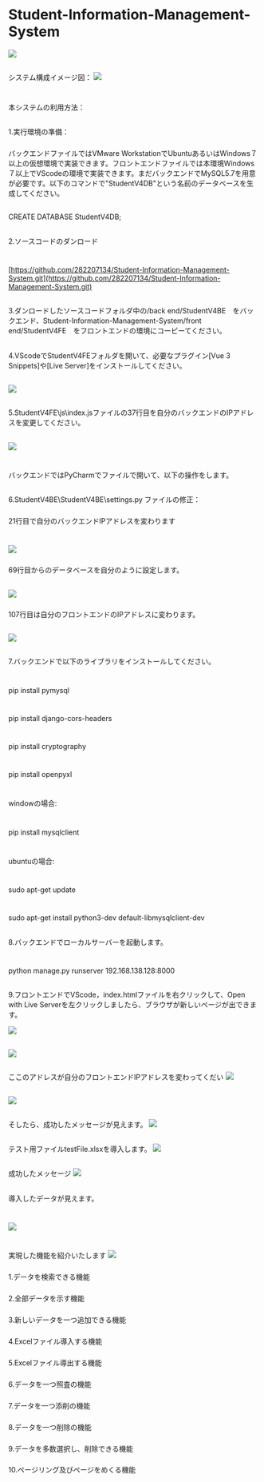 # Student-Information-Management-System
![](0.png)
##
システム構成イメージ図：
![](imejizu.png)
#
本システムの利用方法：
##
1.実行環境の準備：
###
バックエンドファイルではVMware WorkstationでUbuntuあるいはWindows７以上の仮想環境で実装できます。フロントエンドファイルでは本環境Windows７以上でVScodeの環境で実装できます。まだバックエンドでMySQL5.7を用意が必要です。以下のコマンドで"StudentV4DB"という名前のデータベースを生成してください。
##
###
CREATE DATABASE StudentV4DB;
##
2.ソースコードのダンロード
#
[https://github.com/282207134/Student-Information-Management-System.git](https://github.com/282207134/Student-Information-Management-System.git)
##
##
3.ダンロードしたソースコードフォルダ中の/back end/StudentV4BE　をバックエンド、Student-Information-Management-System/front end/StudentV4FE　をフロントエンドの環境にコーピーてください。
##
4.VScodeでStudentV4FEフォルダを開いて、必要なプラグイン[Vue 3 Snippets]や[Live Server]をインストールしてください。
##

![](tuuru.png)
##
5.StudentV4FE\js\index.jsファイルの37行目を自分のバックエンドのIPアドレスを変更してください。
##
![](1.png)
##
#
バックエンドではPyCharmでファイルで開いて、以下の操作をします。
##
6.StudentV4BE\StudentV4BE\settings.py ファイルの修正：
###
21行目で自分のバックエンドIPアドレスを変わります
#
![](2.png)
###
69行目からのデータベースを自分のように設定します。
##
![](3.png)

###
107行目は自分のフロントエンドのIPアドレスに変わります。
##
![](4.png)
##
7.バックエンドで以下のライブラリをインストールしてください。
#
pip install pymysql
#
pip install django-cors-headers   
#
pip install cryptography
#
pip install openpyxl
#
windowの場合:
#
pip install mysqlclient
#
ubuntuの場合:
#
sudo apt-get update
#
sudo apt-get install python3-dev default-libmysqlclient-dev
##
8.バックエンドでローカルサーバーを起動します。
#
python manage.py runserver 192.168.138.128:8000

##
9.フロントエンドでVScode，index.htmlファイルを右クリックして、Open with Live Serverを左クリックしましたら、ブラウザが新しいページが出できます。

![](5.png)
##
![](6.png)

##
ここのアドレスが自分のフロントエンドIPアドレスを変わってくだい
![](7.png)
##
![](8.png) 
##
そしたら、成功したメッセージが見えます。
![](9.png)
##
テスト用ファイルtestFile.xlsxを導入します。
![](10.png)
##
成功したメッセージ
![](11.png)
##
導入したデータが見えます。
#
![](12.png)

#
実現した機能を紹介いたします
![](13.png)
###
1.データを検索できる機能
###
2.全部データを示す機能
###
3.新しいデータを一つ追加できる機能
###
4.Excelファイル導入する機能
###
5.Excelファイル導出する機能
###
6.データを一つ照査の機能
###
7.データを一つ添削の機能
###
8.データを一つ削除の機能
###
9.データを多数選択し、削除できる機能
###
10.ページリング及びページをめくる機能
